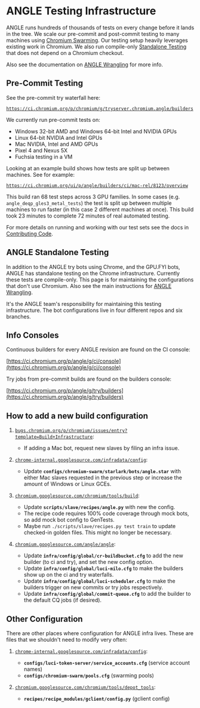 # ANGLE Testing Infrastructure

ANGLE runs hundreds of thousands of tests on every change before it lands in
the tree. We scale our pre-commit and post-commit testing to many machines
using [Chromium Swarming][Swarming]. Our testing setup heavily leverages
existing work in Chromium. We also run compile-only
[Standalone Testing][Standalone] that does not depend on a Chromium checkout.

Also see the documentation on [ANGLE Wrangling][Wrangling] for more info.

## Pre-Commit Testing

See the pre-commit try waterfall here:

[`https://ci.chromium.org/p/chromium/g/tryserver.chromium.angle/builders`](https://ci.chromium.org/p/chromium/g/tryserver.chromium.angle/builders)

We currently run pre-commit tests on:

 * Windows 32-bit AMD and Windows 64-bit Intel and NVIDIA GPUs
 * Linux 64-bit NVIDIA and Intel GPUs
 * Mac NVIDIA, Intel and AMD GPUs
 * Pixel 4 and Nexus 5X
 * Fuchsia testing in a VM

Looking at an example build shows how tests are split up between machines. See for example:

[`https://ci.chromium.org/ui/p/angle/builders/ci/mac-rel/8123/overview`](https://ci.chromium.org/ui/p/angle/builders/ci/mac-rel/8123/overview)

This build ran 68 test steps across 3 GPU families. In some cases (e.g.
`angle_deqp_gles3_metal_tests`) the test is split up between multiple machines to
run faster (in this case 2 different machines at once). This build took 23
minutes to complete 72 minutes of real automated testing.

For more details on running and working with our test sets see the docs in [Contributing Code][Contrib].

[Swarming]: https://chromium-swarm.appspot.com/
[Standalone]: #ANGLE-Standalone-Testing
[Contrib]: ../doc/ContributingCode.md#Testing
[Wrangling]: ANGLEWrangling.md

## ANGLE Standalone Testing

In addition to the ANGLE try bots using Chrome, and the GPU.FYI bots, ANGLE
has standalone testing on the Chrome infrastructure. Currently these tests are
compile-only. This page is for maintaining the configurations that don't use
Chromium. Also see the main instructions for [ANGLE Wrangling](ANGLEWrangling.md).

It's the ANGLE team's responsibility for maintaining this testing
infrastructure. The bot configurations live in four different repos and six
branches.

## Info Consoles

Continuous builders for every ANGLE revision are found on the CI console:

[https://ci.chromium.org/p/angle/g/ci/console](https://ci.chromium.org/p/angle/g/ci/console)

Try jobs from pre-commit builds are found on the builders console:

[https://ci.chromium.org/p/angle/g/try/builders](https://ci.chromium.org/p/angle/g/try/builders)

## How to add a new build configuration

 1. [`bugs.chromium.org/p/chromium/issues/entry?template=Build+Infrastructure`](http://bugs.chromium.org/p/chromium/issues/entry?template=Build+Infrastructure):

    * If adding a Mac bot, request new slaves by filing an infra issue.

 1. [`chrome-internal.googlesource.com/infradata/config`](http://chrome-internal.googlesource.com/infradata/config):

    * Update **`configs/chromium-swarm/starlark/bots/angle.star`** with either Mac slaves requested in the previous step or increase the amount of Windows or Linux GCEs.

 1. [`chromium.googlesource.com/chromium/tools/build`](https://chromium.googlesource.com/chromium/tools/build):

    * Update **`scripts/slave/recipes/angle.py`** with new the config.
    * The recipe code requires 100% code coverage through mock bots, so add mock bot config to GenTests.
    * Maybe run `./scripts/slave/recipes.py test train` to update checked-in golden files. This might no longer be necessary.

 1. [`chromium.googlesource.com/angle/angle`](http://chromium.googlesource.com/angle/angle):

    * Update **`infra/config/global/cr-buildbucket.cfg`** to add the new builder (to ci and try), and set the new config option.
    * Update **`infra/config/global/luci-milo.cfg`** to make the builders show up on the ci and try waterfalls.
    * Update **`infra/config/global/luci-scheduler.cfg`** to make the builders trigger on new commits or try jobs respectively.
    * Update **`infra/config/global/commit-queue.cfg`** to add the builder to the default CQ jobs (if desired).

## Other Configuration

There are other places where configuration for ANGLE infra lives. These are files that we shouldn't need to modify very often:

 1. [`chrome-internal.googlesource.com/infradata/config`](http://chrome-internal.googlesource.com/infradata/config):

    * **`configs/luci-token-server/service_accounts.cfg`** (service account names)
    * **`configs/chromium-swarm/pools.cfg`** (swarming pools)

 1. [`chromium.googlesource.com/chromium/tools/depot_tools`](http://chromium.googlesource.com/chromium/tools/depot_tools):

    * **`recipes/recipe_modules/gclient/config.py`** (gclient config)
